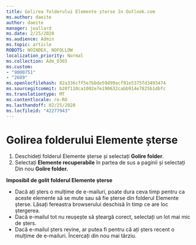 ```yaml
---
title: Golirea folderului Elemente șterse în Outlook.com
ms.author: daeite
author: daeite
manager: joallard
ms.date: 2/25/2020
ms.audience: Admin
ms.topic: article
ROBOTS: NOINDEX, NOFOLLOW
localization_priority: Normal
ms.collection: Adm_O365
ms.custom:
- "9000751"
- "2689"
ms.openlocfilehash: 82a336cff5e7bbde59d99acf91e5375fd3493474
ms.sourcegitcommit: b20f110ca1002e7e190632cabb914e7825b1dbfc
ms.translationtype: MT
ms.contentlocale: ro-RO
ms.lasthandoff: 02/25/2020
ms.locfileid: "42277943"
---
```

# <a name="empty-the-deleted-items-folder"></a>Golirea folderului Elemente șterse

1. Deschideți folderul Elemente șterse și selectați **Golire folder**.
2. Selectați **Elemente recuperabile** în partea de sus a paginii și selectați Din nou **Golire folder.**

**Imposibil de golit folderul Elemente șterse**

- Dacă ați șters o mulțime de e-mailuri, poate dura ceva timp pentru ca aceste elemente să se mute sau să fie șterse din folderul Elemente șterse. Lăsați fereastra browserului deschisă în timp ce are loc ștergerea.
- Dacă e-mailul tot nu reușește să șteargă corect, selectați un lot mai mic de șters.
- Dacă e-mailul șters revine, ar putea fi pentru că ați șters recent o mulțime de e-mailuri. Încercați din nou mai târziu.